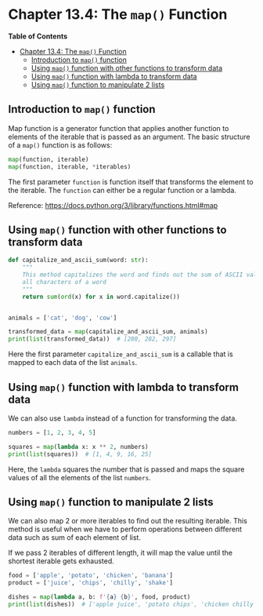 # Chapter 13.4: The `map()` Function

**Table of Contents**

- [Chapter 13.4: The `map()` Function](#chapter-134-the-map-function)
  - [Introduction to `map()` function](#introduction-to-map-function)
  - [Using `map()` function with other functions to transform data](#using-map-function-with-other-functions-to-transform-data)
  - [Using `map()` function with lambda to transform data](#using-map-function-with-lambda-to-transform-data)
  - [Using `map()` function to manipulate 2 lists](#using-map-function-to-manipulate-2-lists)

## Introduction to `map()` function

Map function is a generator function that applies another function to elements
of the iterable that is passed as an argument. The basic structure of a `map()`
function is as follows:

```python
map(function, iterable)
map(function, iterable, *iterables)
```

The first parameter `function` is function itself that transforms the element to
the iterable. The `function` can either be a regular function or a lambda.

Reference: <https://docs.python.org/3/library/functions.html#map>

## Using `map()` function with other functions to transform data

```python
def capitalize_and_ascii_sum(word: str):
    """
    This method capitalizes the word and finds out the sum of ASCII value of
    all characters of a word
    """
    return sum(ord(x) for x in word.capitalize())


animals = ['cat', 'dog', 'cow']

transformed_data = map(capitalize_and_ascii_sum, animals)
print(list(transformed_data))  # [280, 282, 297]

```

Here the first parameter `capitalize_and_ascii_sum` is a callable that is mapped
to each data of the list `animals`.

## Using `map()` function with lambda to transform data

We can also use `lambda` instead of a function for transforming the data.

```python
numbers = [1, 2, 3, 4, 5]

squares = map(lambda x: x ** 2, numbers)
print(list(squares))  # [1, 4, 9, 16, 25]
```

Here, the `lambda` squares the number that is passed and maps the square values
of all the elements of the list `numbers`.


## Using `map()` function to manipulate 2 lists

We can also map 2 or more iterables to find out the resulting iterable. This
method is useful when we have to perform operations between different data such
as sum of each element of list.

If we pass 2 iterables of different length, it will map the value until the
shortest iterable gets exhausted.

```python
food = ['apple', 'potato', 'chicken', 'banana']
product = ['juice', 'chips', 'chilly', 'shake']

dishes = map(lambda a, b: f'{a} {b}', food, product)
print(list(dishes))  # ['apple juice', 'potato chips', 'chicken chilly', 'banana shake']
```
